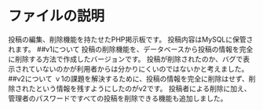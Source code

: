 # ファイルの説明
投稿の編集、削除機能を持たせたPHP掲示板です。
投稿内容はMySQLに保管されます。
##v1について
投稿の削除機能を、データベースから投稿の情報を完全に削除する方法で作成したバージョンです。
投稿が削除されたのか、バグで表示されていないのかが利用者からは分かりにくいのではないかと考えました。
##v2について
ｖ1の課題を解決するために、投稿の情報を完全に削除はせず、削除されたという情報を残すようにしたのがv2です。
投稿者による削除に加え、管理者のパスワードですべての投稿を削除できる機能も追加しました。
